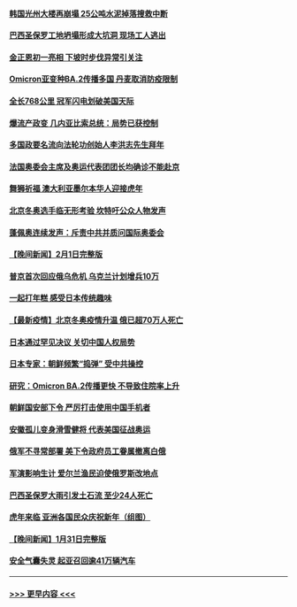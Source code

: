 #### [韩国光州大楼再崩塌 25公吨水泥掉落搜救中断](../pages/prog202/a103337799.md?t=02021650) 
#### [巴西圣保罗工地坍塌形成大坑洞 现场工人逃出](../pages/prog202/a103337761.md?t=02021650) 
#### [金正恩初一亮相 下坡时步伐异常引关注](../pages/prog202/a103337694.md?t=02021650) 
#### [Omicron亚变种BA.2传播多国 丹麦取消防疫限制](../pages/prog202/a103337600.md?t=02021650) 
#### [全长768公里 冠军闪电划破美国天际](../pages/prog202/a103337663.md?t=02021650) 
#### [爆流产政变 几内亚比索总统：局势已获控制](../pages/prog202/a103337660.md?t=02021650) 
#### [多国政要名流向法轮功创始人李洪志先生拜年](../pages/prog202/a103336968.md?t=02021650) 
#### [法国奥委会主席及奥运代表团团长均确诊不能赴京](../pages/prog202/a103337398.md?t=02021650) 
#### [舞狮祈福 澳大利亚墨尔本华人迎接虎年](../pages/prog202/a103336946.md?t=02021650) 
#### [北京冬奥选手临无形考验 坎特吁公众人物发声](../pages/prog202/a103337041.md?t=02021650) 
#### [蓬佩奥连续发声：斥责中共并质问国际奥委会](../pages/prog202/a103337015.md?t=02021650) 
#### [【晚间新闻】2月1日完整版](../pages/prog202/a103337542.md?t=02021650) 
#### [普京首次回应俄乌危机 乌克兰计划增兵10万](../pages/prog202/a103337025.md?t=02021650) 
#### [一起打年糕 感受日本传统趣味](../pages/prog202/a103336993.md?t=02021650) 
#### [【最新疫情】北京冬奥疫情升温 俄已超70万人死亡](../pages/prog202/a103336831.md?t=02021650) 
#### [日本通过罕见决议 关切中国人权局势](../pages/prog202/a103336814.md?t=02021650) 
#### [日本专家：朝鲜频繁“捣弹” 受中共操控](../pages/prog202/a103336801.md?t=02021650) 
#### [研究：Omicron BA.2传播更快 不导致住院率上升](../pages/prog202/a103336699.md?t=02021650) 
#### [朝鲜国安部下令 严厉打击使用中国手机者](../pages/prog202/a103336703.md?t=02021650) 
#### [安徽孤儿变身滑雪健将 代表美国征战奥运](../pages/prog202/a103336669.md?t=02021650) 
#### [俄军不寻常部署 美下令政府员工眷属撤离白俄](../pages/prog202/a103336612.md?t=02021650) 
#### [军演影响生计 爱尔兰渔民迫使俄罗斯改地点](../pages/prog202/a103336583.md?t=02021650) 
#### [巴西圣保罗大雨引发土石流 至少24人死亡](../pages/prog202/a103336395.md?t=02021650) 
#### [虎年来临 亚洲各国民众庆祝新年（组图）](../pages/prog202/a103336399.md?t=02021650) 
#### [【晚间新闻】1月31日完整版](../pages/prog202/a103336340.md?t=02021650) 
#### [安全气囊失灵 起亚召回逾41万辆汽车](../pages/prog202/a103335852.md?t=02021650) 

----
#### [ >>> 更早内容 <<< ](../indexes/prog202-earlier.md)
